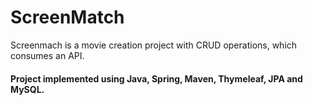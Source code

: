 # ScreenMatch

Screenmach is a movie creation project with CRUD operations, which consumes an API. 

#### Project implemented using Java, Spring, Maven, Thymeleaf, JPA and MySQL.
